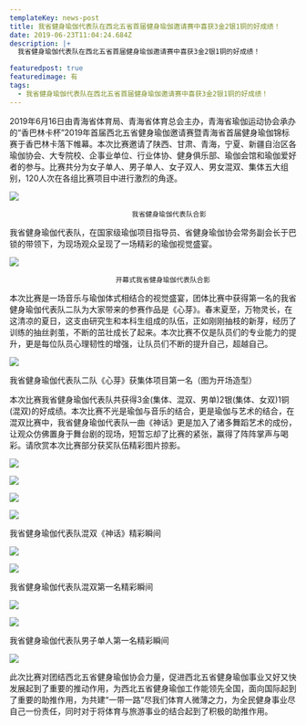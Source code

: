 ```yaml
---
templateKey: news-post
title: 我省健身瑜伽代表队在西北五省首届健身瑜伽邀请赛中喜获3金2银1铜的好成绩！
date: 2019-06-23T11:04:24.684Z
description: |+
  我省健身瑜伽代表队在西北五省首届健身瑜伽邀请赛中喜获3金2银1铜的好成绩！

featuredpost: true
featuredimage: 有
tags:
  - 我省健身瑜伽代表队在西北五省首届健身瑜伽邀请赛中喜获3金2银1铜的好成绩！
---
```


2019年6月16日由青海省体育局、青海省体育总会主办，青海省瑜伽运动协会承办的“香巴林卡杯”2019年首届西北五省健身瑜伽邀请赛暨青海省首届健身瑜伽锦标赛于香巴林卡落下帷幕。本次比赛邀请了陕西、甘肃、青海，宁夏、新疆自治区各瑜伽协会、大专院校、企事业单位、行业体协、健身俱乐部、瑜伽会馆和瑜伽爱好者的参与。比赛共分为女子单人、男子单人、女子双人、男女混双、集体五大组别，120人次在各组比赛项目中进行激烈的角逐。

![](https://demotry.oss-cn-beijing.aliyuncs.com/%E3%80%90%E8%B5%9B%E4%BA%8B%E6%96%B0%E9%97%BB%E3%80%91%E6%88%91%E7%9C%81%E5%81%A5%E8%BA%AB%E7%91%9C%E4%BC%BD%E4%BB%A3%E8%A1%A8%E9%98%9F%E5%9C%A8%E8%A5%BF%E5%8C%97%E4%BA%94%E7%9C%81%E9%A6%96%E5%B1%8A%E5%81%A5%E8%BA%AB%E7%91%9C%E4%BC%BD%E9%82%80%E8%AF%B7%E8%B5%9B%E4%B8%AD%E5%96%9C%E8%8E%B73%E9%87%912%E9%93%B61%E9%93%9C%E7%9A%84%E5%A5%BD%E6%88%90%E7%BB%A9%EF%BC%81/1.jpg)

                                  我省健身瑜伽代表队合影

我省健身瑜伽代表队，在国家级瑜伽项目指导员、省健身瑜伽协会常务副会长于巴锁的带领下，为现场观众呈现了一场精彩的瑜伽视觉盛宴。

![](https://demotry.oss-cn-beijing.aliyuncs.com/%E3%80%90%E8%B5%9B%E4%BA%8B%E6%96%B0%E9%97%BB%E3%80%91%E6%88%91%E7%9C%81%E5%81%A5%E8%BA%AB%E7%91%9C%E4%BC%BD%E4%BB%A3%E8%A1%A8%E9%98%9F%E5%9C%A8%E8%A5%BF%E5%8C%97%E4%BA%94%E7%9C%81%E9%A6%96%E5%B1%8A%E5%81%A5%E8%BA%AB%E7%91%9C%E4%BC%BD%E9%82%80%E8%AF%B7%E8%B5%9B%E4%B8%AD%E5%96%9C%E8%8E%B73%E9%87%912%E9%93%B61%E9%93%9C%E7%9A%84%E5%A5%BD%E6%88%90%E7%BB%A9%EF%BC%81/2.jpg)

                              开幕式我省健身瑜伽代表队合影

本次比赛是一场音乐与瑜伽体式相结合的视觉盛宴，团体比赛中获得第一名的我省健身瑜伽代表队二队为大家带来的参赛作品是《心芽》。春末夏至，万物灵长，在这清凉的夏日，这支由研究生和本科生组成的队伍，正如刚刚抽枝的新芽，经历了训练的抽丝剥茧，不断的茁壮成长了起来。本次比赛不仅是队员们的专业能力的提升，更是每位队员心理韧性的增强，让队员们不断的提升自己，超越自己。

![](https://demotry.oss-cn-beijing.aliyuncs.com/%E3%80%90%E8%B5%9B%E4%BA%8B%E6%96%B0%E9%97%BB%E3%80%91%E6%88%91%E7%9C%81%E5%81%A5%E8%BA%AB%E7%91%9C%E4%BC%BD%E4%BB%A3%E8%A1%A8%E9%98%9F%E5%9C%A8%E8%A5%BF%E5%8C%97%E4%BA%94%E7%9C%81%E9%A6%96%E5%B1%8A%E5%81%A5%E8%BA%AB%E7%91%9C%E4%BC%BD%E9%82%80%E8%AF%B7%E8%B5%9B%E4%B8%AD%E5%96%9C%E8%8E%B73%E9%87%912%E9%93%B61%E9%93%9C%E7%9A%84%E5%A5%BD%E6%88%90%E7%BB%A9%EF%BC%81/3.jpg)

我省健身瑜伽代表队二队《心芽》获集体项目第一名（图为开场造型）

本次比赛我省健身瑜伽代表队共获得3金(集体、混双、男单)2银(集体、女双)1铜(混双)的好成绩。本次比赛不光是瑜伽与音乐的结合，更是瑜伽与艺术的结合，在混双比赛中，我省健身瑜伽代表队一曲《神话》更是加入了诸多舞蹈艺术的成份，让观众仿佛置身于舞台剧的现场，短暂忘却了比赛的紧张，赢得了阵阵掌声与喝彩。请欣赏本次比赛部分获奖队伍精彩图片掠影。

![](https://demotry.oss-cn-beijing.aliyuncs.com/%E3%80%90%E8%B5%9B%E4%BA%8B%E6%96%B0%E9%97%BB%E3%80%91%E6%88%91%E7%9C%81%E5%81%A5%E8%BA%AB%E7%91%9C%E4%BC%BD%E4%BB%A3%E8%A1%A8%E9%98%9F%E5%9C%A8%E8%A5%BF%E5%8C%97%E4%BA%94%E7%9C%81%E9%A6%96%E5%B1%8A%E5%81%A5%E8%BA%AB%E7%91%9C%E4%BC%BD%E9%82%80%E8%AF%B7%E8%B5%9B%E4%B8%AD%E5%96%9C%E8%8E%B73%E9%87%912%E9%93%B61%E9%93%9C%E7%9A%84%E5%A5%BD%E6%88%90%E7%BB%A9%EF%BC%81/4.jpg)

![](https://demotry.oss-cn-beijing.aliyuncs.com/%E3%80%90%E8%B5%9B%E4%BA%8B%E6%96%B0%E9%97%BB%E3%80%91%E6%88%91%E7%9C%81%E5%81%A5%E8%BA%AB%E7%91%9C%E4%BC%BD%E4%BB%A3%E8%A1%A8%E9%98%9F%E5%9C%A8%E8%A5%BF%E5%8C%97%E4%BA%94%E7%9C%81%E9%A6%96%E5%B1%8A%E5%81%A5%E8%BA%AB%E7%91%9C%E4%BC%BD%E9%82%80%E8%AF%B7%E8%B5%9B%E4%B8%AD%E5%96%9C%E8%8E%B73%E9%87%912%E9%93%B61%E9%93%9C%E7%9A%84%E5%A5%BD%E6%88%90%E7%BB%A9%EF%BC%81/5.jpg)

![](https://demotry.oss-cn-beijing.aliyuncs.com/%E3%80%90%E8%B5%9B%E4%BA%8B%E6%96%B0%E9%97%BB%E3%80%91%E6%88%91%E7%9C%81%E5%81%A5%E8%BA%AB%E7%91%9C%E4%BC%BD%E4%BB%A3%E8%A1%A8%E9%98%9F%E5%9C%A8%E8%A5%BF%E5%8C%97%E4%BA%94%E7%9C%81%E9%A6%96%E5%B1%8A%E5%81%A5%E8%BA%AB%E7%91%9C%E4%BC%BD%E9%82%80%E8%AF%B7%E8%B5%9B%E4%B8%AD%E5%96%9C%E8%8E%B73%E9%87%912%E9%93%B61%E9%93%9C%E7%9A%84%E5%A5%BD%E6%88%90%E7%BB%A9%EF%BC%81/6.jpg)

![](https://demotry.oss-cn-beijing.aliyuncs.com/%E3%80%90%E8%B5%9B%E4%BA%8B%E6%96%B0%E9%97%BB%E3%80%91%E6%88%91%E7%9C%81%E5%81%A5%E8%BA%AB%E7%91%9C%E4%BC%BD%E4%BB%A3%E8%A1%A8%E9%98%9F%E5%9C%A8%E8%A5%BF%E5%8C%97%E4%BA%94%E7%9C%81%E9%A6%96%E5%B1%8A%E5%81%A5%E8%BA%AB%E7%91%9C%E4%BC%BD%E9%82%80%E8%AF%B7%E8%B5%9B%E4%B8%AD%E5%96%9C%E8%8E%B73%E9%87%912%E9%93%B61%E9%93%9C%E7%9A%84%E5%A5%BD%E6%88%90%E7%BB%A9%EF%BC%81/7.jpg)

我省健身瑜伽代表队混双《神话》精彩瞬间

![](https://demotry.oss-cn-beijing.aliyuncs.com/%E3%80%90%E8%B5%9B%E4%BA%8B%E6%96%B0%E9%97%BB%E3%80%91%E6%88%91%E7%9C%81%E5%81%A5%E8%BA%AB%E7%91%9C%E4%BC%BD%E4%BB%A3%E8%A1%A8%E9%98%9F%E5%9C%A8%E8%A5%BF%E5%8C%97%E4%BA%94%E7%9C%81%E9%A6%96%E5%B1%8A%E5%81%A5%E8%BA%AB%E7%91%9C%E4%BC%BD%E9%82%80%E8%AF%B7%E8%B5%9B%E4%B8%AD%E5%96%9C%E8%8E%B73%E9%87%912%E9%93%B61%E9%93%9C%E7%9A%84%E5%A5%BD%E6%88%90%E7%BB%A9%EF%BC%81/8.jpg)

![](https://demotry.oss-cn-beijing.aliyuncs.com/%E3%80%90%E8%B5%9B%E4%BA%8B%E6%96%B0%E9%97%BB%E3%80%91%E6%88%91%E7%9C%81%E5%81%A5%E8%BA%AB%E7%91%9C%E4%BC%BD%E4%BB%A3%E8%A1%A8%E9%98%9F%E5%9C%A8%E8%A5%BF%E5%8C%97%E4%BA%94%E7%9C%81%E9%A6%96%E5%B1%8A%E5%81%A5%E8%BA%AB%E7%91%9C%E4%BC%BD%E9%82%80%E8%AF%B7%E8%B5%9B%E4%B8%AD%E5%96%9C%E8%8E%B73%E9%87%912%E9%93%B61%E9%93%9C%E7%9A%84%E5%A5%BD%E6%88%90%E7%BB%A9%EF%BC%81/9.jpg)

我省健身瑜伽代表队混双第一名精彩瞬间

![](https://demotry.oss-cn-beijing.aliyuncs.com/%E3%80%90%E8%B5%9B%E4%BA%8B%E6%96%B0%E9%97%BB%E3%80%91%E6%88%91%E7%9C%81%E5%81%A5%E8%BA%AB%E7%91%9C%E4%BC%BD%E4%BB%A3%E8%A1%A8%E9%98%9F%E5%9C%A8%E8%A5%BF%E5%8C%97%E4%BA%94%E7%9C%81%E9%A6%96%E5%B1%8A%E5%81%A5%E8%BA%AB%E7%91%9C%E4%BC%BD%E9%82%80%E8%AF%B7%E8%B5%9B%E4%B8%AD%E5%96%9C%E8%8E%B73%E9%87%912%E9%93%B61%E9%93%9C%E7%9A%84%E5%A5%BD%E6%88%90%E7%BB%A9%EF%BC%81/10.jpg)

![](https://demotry.oss-cn-beijing.aliyuncs.com/%E3%80%90%E8%B5%9B%E4%BA%8B%E6%96%B0%E9%97%BB%E3%80%91%E6%88%91%E7%9C%81%E5%81%A5%E8%BA%AB%E7%91%9C%E4%BC%BD%E4%BB%A3%E8%A1%A8%E9%98%9F%E5%9C%A8%E8%A5%BF%E5%8C%97%E4%BA%94%E7%9C%81%E9%A6%96%E5%B1%8A%E5%81%A5%E8%BA%AB%E7%91%9C%E4%BC%BD%E9%82%80%E8%AF%B7%E8%B5%9B%E4%B8%AD%E5%96%9C%E8%8E%B73%E9%87%912%E9%93%B61%E9%93%9C%E7%9A%84%E5%A5%BD%E6%88%90%E7%BB%A9%EF%BC%81/11.jpg)

 我省健身瑜伽代表队男子单人第一名精彩瞬间

![](https://demotry.oss-cn-beijing.aliyuncs.com/%E3%80%90%E8%B5%9B%E4%BA%8B%E6%96%B0%E9%97%BB%E3%80%91%E6%88%91%E7%9C%81%E5%81%A5%E8%BA%AB%E7%91%9C%E4%BC%BD%E4%BB%A3%E8%A1%A8%E9%98%9F%E5%9C%A8%E8%A5%BF%E5%8C%97%E4%BA%94%E7%9C%81%E9%A6%96%E5%B1%8A%E5%81%A5%E8%BA%AB%E7%91%9C%E4%BC%BD%E9%82%80%E8%AF%B7%E8%B5%9B%E4%B8%AD%E5%96%9C%E8%8E%B73%E9%87%912%E9%93%B61%E9%93%9C%E7%9A%84%E5%A5%BD%E6%88%90%E7%BB%A9%EF%BC%81/13.jpg)

此次比赛对团结西北五省健身瑜伽协会力量，促进西北五省健身瑜伽事业又好又快发展起到了重要的推动作用，为西北五省健身瑜伽工作能领先全国，面向国际起到了重要的助推作用，为共建“一带一路”尽我们体育人微薄之力，为全民健身事业尽自己一份责任，同时对于将体育与旅游事业的结合起到了积极的助推作用。
